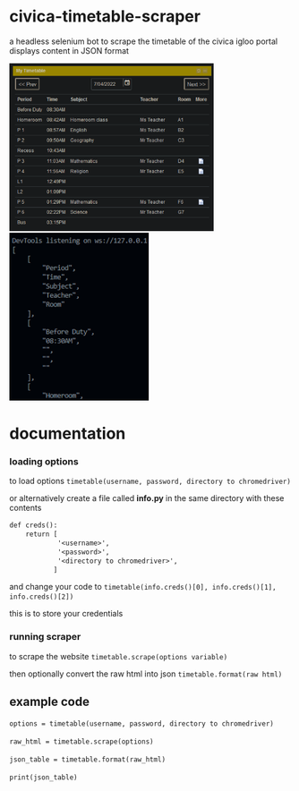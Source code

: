 # civica-timetable-scraper

a headless selenium bot to scrape the timetable of the civica igloo portal  
displays content in JSON format

<img src="src/timetable.png" height="300"/><img src="src/json.png" height="300"/>


# documentation

### loading options

to load options ```timetable(username, password, directory to chromedriver)```

or alternatively create a file called **info.py** in the same directory with these contents  
```
def creds():
    return [
            '<username>',
            '<password>',
            '<directory to chromedriver>',
           ]
 ```
 and change your code to ```timetable(info.creds()[0], info.creds()[1], info.creds()[2])```
 
 this is to store your credentials
 
 ### running scraper
 
 to scrape the website ```timetable.scrape(options variable)```
 
 then optionally convert the raw html into json ```timetable.format(raw html)```
 
 ## example code
```
options = timetable(username, password, directory to chromedriver)

raw_html = timetable.scrape(options)

json_table = timetable.format(raw_html)

print(json_table)
```
